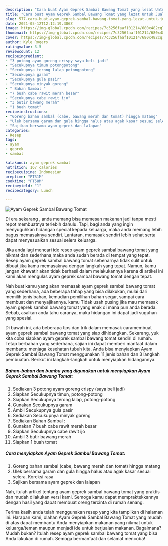 ```yaml
---
description: "Cara buat Ayam Geprek Sambal Bawang Tomat yang lezat Untuk Jualan"
title: "Cara buat Ayam Geprek Sambal Bawang Tomat yang lezat Untuk Jualan"
slug: 577-cara-buat-ayam-geprek-sambal-bawang-tomat-yang-lezat-untuk-jualan
date: 2021-05-12T12:12:19.386Z
image: https://img-global.cpcdn.com/recipes/7c3256faaf101214/680x482cq70/ayam-geprek-sambal-bawang-tomat-foto-resep-utama.jpg
thumbnail: https://img-global.cpcdn.com/recipes/7c3256faaf101214/680x482cq70/ayam-geprek-sambal-bawang-tomat-foto-resep-utama.jpg
cover: https://img-global.cpcdn.com/recipes/7c3256faaf101214/680x482cq70/ayam-geprek-sambal-bawang-tomat-foto-resep-utama.jpg
author: Kyle Rogers
ratingvalue: 3.5
reviewcount: 12
recipeingredient:
- "3 potong ayam goreng crispy saya beli jadi"
- "Secukupnya timun potongpotong"
- "Secukupnya terong lalap potongpotong"
- "Secukupnya garam"
- "Secukupnya gula pasir"
- "Secukupnya minyak goreng"
- " Bahan Sambal "
- "7 buah cabe rawit merah besar"
- "Secukupnya cabe rawit ijo"
- "3 butir bawang merah"
- "1 buah tomat"
recipeinstructions:
- "Goreng bahan sambal (cabe, bawang merah dan tomat) hingga matang"
- "Ulek bersama garam dan gula hingga halus atau agak kasar sesuai selera. Koreksi rasa"
- "Sajikan bersama ayam geprek dan lalapan"
categories:
- Resep
tags:
- ayam
- geprek
- sambal

katakunci: ayam geprek sambal 
nutrition: 167 calories
recipecuisine: Indonesian
preptime: "PT31M"
cooktime: "PT58M"
recipeyield: "1"
recipecategory: Lunch

---
```



![Ayam Geprek Sambal Bawang Tomat](https://img-global.cpcdn.com/recipes/7c3256faaf101214/680x482cq70/ayam-geprek-sambal-bawang-tomat-foto-resep-utama.jpg)

Di era  sekarang , anda memang bisa memesan makanan jadi tanpa mesti repot membuatnya terlebih dahulu. Tapi, bagi anda yang ingin menyuguhkan hidangan special kepada keluarga, maka anda memang lebih bagus memasaknya sendiri. Lantaran, memasak sendiri lebih sehat serta dapat menyesuaikan sesuai selera keluarga.

Jika anda lagi mencari ide resep ayam geprek sambal bawang tomat yang nikmat dan sederhana,maka anda sudah berada di tempat yang tepat. Resep ayam geprek sambal bawang tomat  sebenarnya tidak sulit untuk dibuat jika kamu memasaknya dengan langkah yang tepat. Namun, kamu jangan khawatir akan tidak berhasil dalam melakukannya 
karena di artikel ini kami akan mengulas ayam geprek sambal bawang tomat dengan tepat.  



Nah buat kamu yang akan memasak ayam geprek sambal bawang tomat yang sederhana, ada beberapa tahap yang bisa dilakukan, mulai dari memilih jenis bahan, kemudian pemilihan bahan segar, sampai cara membuat dan menyajikannya. kamu Tidak usah pusing jika mau memasak ayam geprek sambal bawang tomat yang enak di mana pun anda berada. Sebab, asalkan anda  tahu caranya, maka hidangan ini dapat jadi suguhan yang spesial.

Di bawah ini, ada beberapa tips dan trik dalam memasak caramembuat ayam geprek sambal bawang tomat yang siap dihidangkan. Sekarang, yuk kita coba siapkan ayam geprek sambal bawang tomat sendiri di rumah. Tetap berbahan yang sederhana, sajian ini dapat memberi manfaat dalam membantu menjaga kesehatan tubuh kita. Anda bisa menyiapkan Ayam Geprek Sambal Bawang Tomat menggunakan 11 jenis bahan dan 3 langkah pembuatan. Berikut ini langkah-langkah untuk menyiapkan hidangannya.

<!--inarticleads1-->

##### Bahan-bahan dan bumbu yang digunakan untuk menyiapkan Ayam Geprek Sambal Bawang Tomat:

1. Sediakan 3 potong ayam goreng crispy (saya beli jadi)
1. Siapkan Secukupnya timun, potong-potong
1. Siapkan Secukupnya terong lalap, potong-potong
1. Gunakan Secukupnya garam
1. Ambil Secukupnya gula pasir
1. Sediakan Secukupnya minyak goreng
1. Sediakan  Bahan Sambal :
1. Gunakan 7 buah cabe rawit merah besar
1. Siapkan Secukupnya cabe rawit ijo
1. Ambil 3 butir bawang merah
1. Siapkan 1 buah tomat




<!--inarticleads2-->

##### Cara menyiapkan Ayam Geprek Sambal Bawang Tomat:

1. Goreng bahan sambal (cabe, bawang merah dan tomat) hingga matang
1. Ulek bersama garam dan gula hingga halus atau agak kasar sesuai selera. Koreksi rasa
1. Sajikan bersama ayam geprek dan lalapan




Nah, itulah artikel tentang  ayam geprek sambal bawang tomat  yang praktis dan mudah dilakukan versi kami. Semoga kamu dapat mempraktekkannya dengan hasil yang dapat membuat oreng tercinta di rumah senang. 

Terima kasih anda telah menggunakan resep yang kita tampilkan di halaman ini. Harapan kami, olahan  Ayam Geprek Sambal Bawang Tomat yang mudah di atas dapat membantu Anda menyiapkan makanan yang nikmat untuk keluarga/teman maupun menjadi ide untuk berjualan makanan. Bagaimana? Mudah bukan? Itulah resep ayam geprek sambal bawang tomat yang bisa Anda lakukan di rumah. Semoga bermanfaat dan selamat mencoba!

